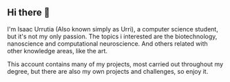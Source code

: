 ## Hi there 👋 

I'm Isaac Urrutia (Also known simply as Urri), a computer science student, but it's not my only passion.
The topics i interested are the biotechnology, nanoscience and computational neuroscience. And others related with other knowledge areas, like the art.

This account contains many of my projects, most carried out throughout my degree, but there are also my own projects and challenges, so enjoy it.
